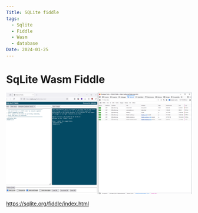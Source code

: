 ```yaml
---
Title: SQLite fiddle
tags:
  - Sqlite
  - Fiddle
  - Wasm
  - database
Date: 2024-01-25
---
```


# SqLite Wasm Fiddle


![](_asset/2024-01-25_sqlitefiddlewasm_image_1.png)

https://sqlite.org/fiddle/index.html